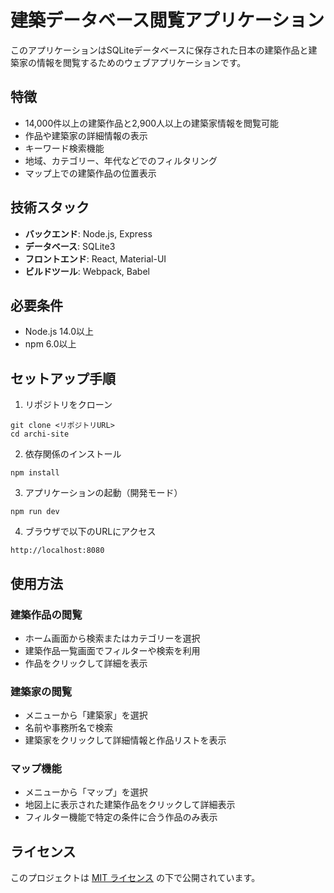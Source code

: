 # 建築データベース閲覧アプリケーション

このアプリケーションはSQLiteデータベースに保存された日本の建築作品と建築家の情報を閲覧するためのウェブアプリケーションです。

## 特徴

- 14,000件以上の建築作品と2,900人以上の建築家情報を閲覧可能
- 作品や建築家の詳細情報の表示
- キーワード検索機能
- 地域、カテゴリー、年代などでのフィルタリング
- マップ上での建築作品の位置表示

## 技術スタック

- **バックエンド**: Node.js, Express
- **データベース**: SQLite3
- **フロントエンド**: React, Material-UI
- **ビルドツール**: Webpack, Babel

## 必要条件

- Node.js 14.0以上
- npm 6.0以上

## セットアップ手順

1. リポジトリをクローン
```
git clone <リポジトリURL>
cd archi-site
```

2. 依存関係のインストール
```
npm install
```

3. アプリケーションの起動（開発モード）
```
npm run dev
```

4. ブラウザで以下のURLにアクセス
```
http://localhost:8080
```

## 使用方法

### 建築作品の閲覧

- ホーム画面から検索またはカテゴリーを選択
- 建築作品一覧画面でフィルターや検索を利用
- 作品をクリックして詳細を表示

### 建築家の閲覧

- メニューから「建築家」を選択
- 名前や事務所名で検索
- 建築家をクリックして詳細情報と作品リストを表示

### マップ機能

- メニューから「マップ」を選択
- 地図上に表示された建築作品をクリックして詳細表示
- フィルター機能で特定の条件に合う作品のみ表示

## ライセンス

このプロジェクトは [MIT ライセンス](LICENSE) の下で公開されています。 